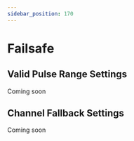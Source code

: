 ```yaml
---
sidebar_position: 170
---
```

# Failsafe

## Valid Pulse Range Settings
Coming soon
## Channel Fallback Settings
Coming soon
